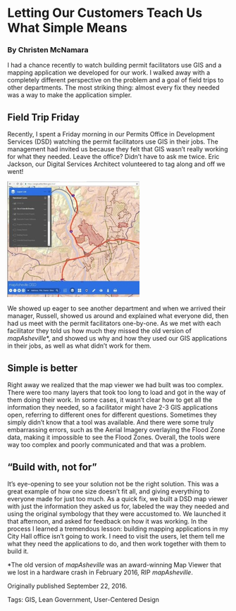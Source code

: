 # Letting Our Customers Teach Us What Simple Means
### By Christen McNamara

I had a chance recently to watch building permit facilitators use GIS and a mapping application we developed for our work. I walked away with a completely different perspective on the problem and a goal of field trips to other departments. The most striking thing: almost every fix they needed was a way to make the application simpler.

## Field Trip Friday
Recently, I spent a Friday morning in our Permits Office in Development Services (DSD) watching the permit facilitators use GIS in their jobs.  The management had invited us because they felt that GIS wasn’t really working for what they needed.  Leave the office? Didn’t have to ask me twice. Eric Jackson, our Digital Services Architect volunteered to tag along and off we went!

![A simple, customized map viewer built with DSD](../assets/dsd-resize-300x263.jpeg "A simple, customized map viewer built with DSD")

We showed up eager to see another department and when we arrived their manager, Russell, showed us around and explained what everyone did, then had us meet with the permit facilitators one-by-one.  As we met with each facilitator they told us how much they missed the old version of _mapAsheville_*, and showed us why and how they used our GIS applications in their jobs, as well as what didn’t work for them.

## Simple is better
Right away we realized that the map viewer we had built was too complex. There were too many layers that took too long to load and got in the way of them doing their work. In some cases, it wasn’t clear how to get all the information they needed, so a facilitator might have 2-3 GIS applications open, referring to different ones for different questions.  Sometimes they simply didn’t know that a tool was available.  And there were some truly embarrassing errors, such as the Aerial Imagery overlaying the Flood Zone data, making it impossible to see the Flood Zones. Overall, the tools were way too complex and poorly communicated and that was a problem.

## “Build with, not for”
It’s eye-opening to see your solution not be the right solution. This was a great example of how one size doesn’t fit all, and giving everything to everyone made for just too much.   As a quick fix, we built a DSD map viewer with just the information they asked us for, labeled the way they needed and using the original symbology that they were accustomed to.  We launched it that afternoon, and asked for feedback on how it was working. In the process I learned a tremendous lesson:  building mapping applications in my City Hall office isn’t going to work.  I need to visit the users, let them tell me what they need the applications to do, and then work together with them to build it.


*The old version of _mapAsheville_ was an award-winning Map Viewer that we lost in a hardware crash in February 2016, RIP _mapAsheville_.

Originally published September 22, 2016.

Tags: GIS, Lean Government, User-Centered Design
